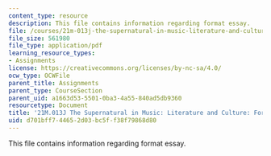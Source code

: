 ```yaml
---
content_type: resource
description: This file contains information regarding format essay.
file: /courses/21m-013j-the-supernatural-in-music-literature-and-culture-fall-2013/d701bff744652d03bc5ff38f79868d80_MIT21M_013JF13_FormatEssay.pdf
file_size: 561980
file_type: application/pdf
learning_resource_types:
- Assignments
license: https://creativecommons.org/licenses/by-nc-sa/4.0/
ocw_type: OCWFile
parent_title: Assignments
parent_type: CourseSection
parent_uid: a1663d53-5501-0ba3-4a55-840ad5db9360
resourcetype: Document
title: '21M.013J The Supernatural in Music: Literature and Culture: Format Your Essay'
uid: d701bff7-4465-2d03-bc5f-f38f79868d80
---
```

This file contains information regarding format essay.
